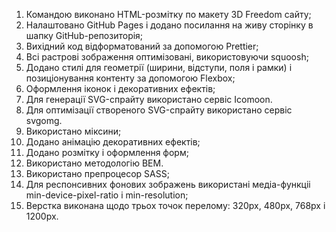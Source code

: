 1. Командою виконано HTML-розмітку по макету 3D Freedom сайту;
2. Налаштовано GitHub Pages і додано посилання на живу сторінку в шапку
   GitHub-репозиторія;
3. Вихідний код відформатований за допомогою Prettier;
4. Всі растрові зображення оптимізовані, використовуючи squoosh;
5. Додано стилі для геометрії (ширини, відступи, поля і рамки) і позиціонування
   контенту за допомогою Flexbox;
6. Оформлення іконок і декоративних ефектів;
7. Для генерації SVG-спрайту використано сервіс Icomoon.
8. Для оптимізації створеного SVG-спрайту використано сервіс svgomg.
9. Використано міксини;
10. Додано анімацію декоративних ефектів;
11. Додано розмітку і оформлення форм;
12. Використано методологію BEM.
13. Використано препроцесор SASS;
14. Для респонсивних фонових зображень використані медіа-функціі
    min-device-pixel-ratio і min-resolution;
15. Верстка виконана щодо трьох точок перелому: 320px, 480px, 768px і 1200px.
